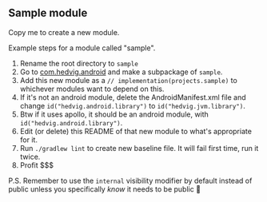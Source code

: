 ## Sample module

Copy me to create a new module.

Example steps for a module called "sample".

1. Rename the root directory to `sample`
2. Go to [com.hedvig.android](src/main/kotlin/com/hedvig/android) and make a subpackage of `sample`.
3. Add this new module as a `// implementation(projects.sample)` to whichever modules want to depend on this.
4. If it's not an android module, delete the AndroidManifest.xml file and change `id("hedvig.android.library")` to `id("hedvig.jvm.library")`.
5. Btw if it uses apollo, it should be an android module, with `id("hedvig.android.library")`.
6. Edit (or delete) this README of that new module to what's appropriate for it.
7. Run `./gradlew lint` to create new baseline file. It will fail first time, run it twice.
8. Profit $$$

P.S. Remember to use the `internal` visibility modifier by default instead of public unless you specifically *know* it needs to be public 🙈
